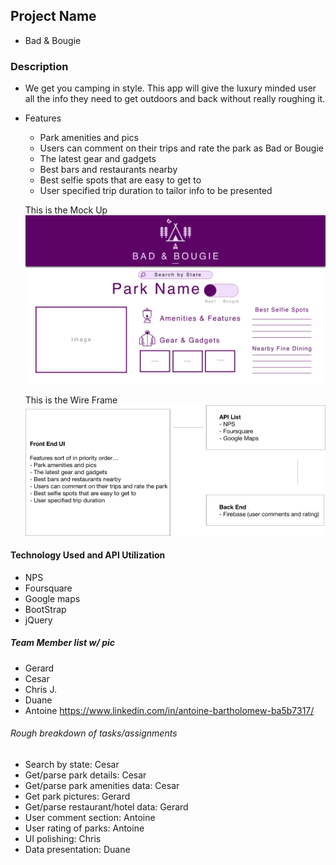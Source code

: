 ## Project Name
* Bad & Bougie

### Description
* We get you camping in style. This app will give the luxury minded user all the info they need to get outdoors and back without really    roughing it.
* Features
  * Park amenities and pics
  * Users can comment on their trips and rate the park as Bad or Bougie
  * The latest gear and gadgets
  * Best bars and restaurants nearby
  * Best selfie spots that are easy to get to
  * User specified trip duration to tailor info to be presented
  
  
  This is the Mock Up
  ![](Design%20Docs/Glamping_Badandbougie_UI%20mock%20up.png)
  
  This is the Wire Frame
  ![](Design%20Docs/Architecture%20Diagram.png)
  
  
#### Technology Used and API Utilization
* NPS
* Foursquare
* Google maps
* BootStrap 
* jQuery

##### Team Member list w/ pic
* Gerard
* Cesar
* Chris J.
* Duane
* Antoine https://www.linkedin.com/in/antoine-bartholomew-ba5b7317/

###### Rough breakdown of tasks/assignments
* Search by state: Cesar
* Get/parse park details: Cesar
* Get/parse park amenities data: Cesar
* Get park pictures: Gerard
* Get/parse restaurant/hotel data: Gerard
* User comment section: Antoine
* User rating of parks: Antoine
* UI polishing: Chris
* Data presentation: Duane
